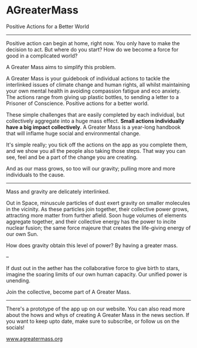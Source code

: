 # AGreaterMass

Positive Actions for a Better World


- - -


Positive action can begin at home, right now.  You only have to make the decision to act.  But where do you start?  How do we become a force for good in a complicated world?

A Greater Mass aims to simplify this problem.

A Greater Mass is your guidebook of individual actions to tackle the interlinked issues of climate change and human rights, all whilst maintaining your own mental health in avoiding compassion fatigue and eco anxiety.  The actions range from giving up plastic bottles, to sending a letter to a Prisoner of Conscience.  Positive actions for a better world.

These simple challenges that are easily completed by each individual, but collectively aggregate into a huge mass effect.  **Small actions individually have a big impact collectively**.  A Greater Mass is a year-long handbook that will inflame huge social and environmental change.

It's simple really; you tick off the actions on the app as you complete them, and we show you all the people also taking those steps.  That way you can see, feel and be a part of the change you are creating.

And as our mass grows, so too will our gravity; pulling more and more individuals to the cause.


- - -


Mass and gravity are delicately interlinked.

Out in Space, minuscule particles of dust exert gravity on smaller molecules in the vicinity.  As these particles join together, their collective power grows, attracting more matter from further afield.  Soon huge volumes of elements aggregate together, and their collective energy has the power to incite nuclear fusion; the same force majeure that creates the life-giving energy of our own Sun.

How does gravity obtain this level of power?  By having a greater mass.

–

If dust out in the aether has the collaborative force to give birth to stars, imagine the soaring limits of our own human capacity.  Our unified power is unending.

Join the collective, become part of A Greater Mass.


- - -

There's a prototype of the app up on our website.  You can also read more about the hows and whys of creating A Greater Mass in the news section.  If you want to keep upto date, make sure to subscribe, or follow us on the socials!

www.agreatermass.org
